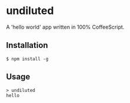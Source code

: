 undiluted
=========

A 'hello world' app written in 100% CoffeeScript.

Installation
-----

    $ npm install -g 

Usage
----

    > undiluted
    hello

